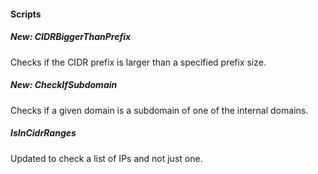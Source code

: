 #### Scripts
##### New: CIDRBiggerThanPrefix
Checks if the CIDR prefix is larger than a specified prefix size.
##### New: CheckIfSubdomain
Checks if a given domain is a subdomain of one of the internal domains.
##### IsInCidrRanges
Updated to check a list of IPs and not just one.
